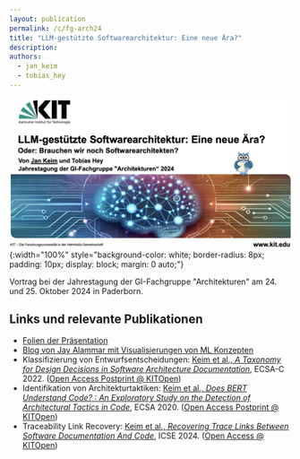 ```yaml
---
layout: publication
permalink: /c/fg-arch24
title: "LLM-gestützte Softwarearchitektur: Eine neue Ära?"
description:
authors:
  - jan_keim
  - tobias_hey
---
```


![FGARCH24 Titleslide](/assets/img/approaches/fgarch24-titleslide.png){:width="100%" style="background-color: white; border-radius: 8px; padding: 10px; display: block; margin: 0 auto;"}

Vortrag bei der Jahrestagung der GI-Fachgruppe "Architekturen" am 24. und 25. Oktober 2024 in Paderborn.

## Links und relevante Publikationen

- [Folien der Präsentation](/assets/pdf/presentation_fgarch24_keim.pdf)
- [Blog von Jay Alammar mit Visualisierungen von ML Konzepten](https://jalammar.github.io/)
- Klassifizierung von Entwurfsentscheidungen: [Keim et al., _A Taxonomy for Design Decisions in Software Architecture Documentation_](https://doi.org/10.1007/978-3-031-36889-9_29), ECSA-C 2022. ([Open Access Postprint @ KITOpen](https://doi.org/10.5445/IR/1000160794/post))
- Identifikation von Architekturtaktiken: [Keim et al., _Does BERT Understand Code? : An Exploratory Study on the Detection of Architectural Tactics in Code_](https://doi.org/10.1007/978-3-030-58923-3_15), ECSA 2020. ([Open Access Postprint @ KITOpen](https://doi.org/10.5445/IR/1000124838))
- Traceability Link Recovery: [Keim et al., _Recovering Trace Links Between Software Documentation And Code_](https://doi.org/10.1145/3597503.3639130), ICSE 2024. ([Open Access @ KITOpen](https://doi.org/10.5445/IR/1000165692/pub))
